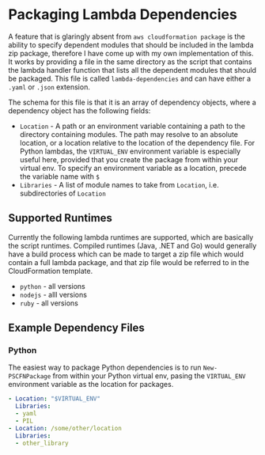 # Packaging Lambda Dependencies

A feature that is glaringly absent from `aws cloudformation package` is the ability to specify dependent modules that should be included in the lambda zip package, therefore I have come up with my own implementation of this. It works by providing a file in the same directory as the script that contains the lambda handler function that lists all the dependent modules that should be packaged. This file is called `lambda-dependencies` and can have either a `.yaml` or `.json` extension.

The schema for this file is that it is an array of dependency objects, where a dependency object has the following fields:

* `Location` - A path or an environment variable containing a path to the directory containing modules. The path may resolve to an absolute location, or a location relative to the location of the dependency file. For Python lambdas, the `VIRTUAL_ENV` environment variable is especially useful here, provided that you create the package from within your virtual env. To specify an environment variable as a location, precede the variable name with `$`
* `Libraries` - A list of module names to take from `Location`, i.e. subdirectories of `Location`

## Supported Runtimes

Currently the following lambda runtimes are supported, which are basically the script runtimes. Compiled runtimes (Java, .NET and Go) would generally have a build process which can be made to target a zip file which would contain a full lambda package, and that zip file would be referred to in the CloudFormation template.

* `python` - all versions
* `nodejs` - alll versions
* `ruby` - all versions

## Example Dependency Files

### Python

The easiest way to package Python dependencies is to run `New-PSCFNPackage` from within your Python virtual env, pasing the `VIRTUAL_ENV` environment variable as the location for packages.

```yaml
- Location: "$VIRTUAL_ENV"
  Libraries:
  - yaml
  - PIL
- Location: /some/other/location
  Libraries:
  - other_library
```

